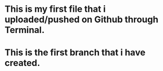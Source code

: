 # This is my first file that i uploaded/pushed on Github through Terminal. 
# This is the first branch that i have created.